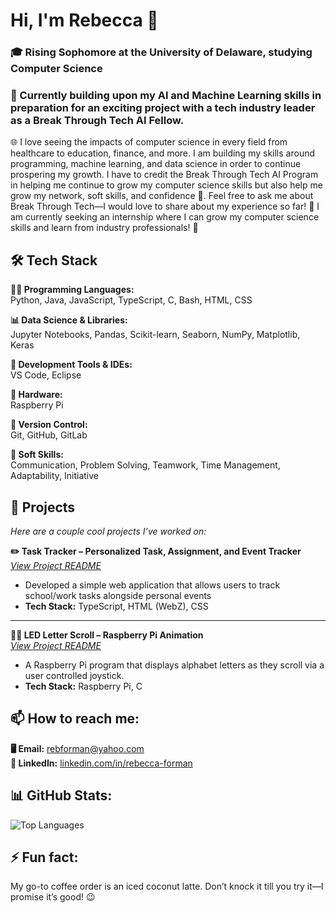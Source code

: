 # Hi, I'm Rebecca 👋

### 🎓 Rising Sophomore at the University of Delaware, studying Computer Science
### 🔭 Currently building upon my AI and Machine Learning skills in preparation for an exciting project with a tech industry leader as a Break Through Tech AI Fellow.

🌐 I love seeing the impacts of computer science in every field from healthcare to education, finance, and more. I am building my skills around programming, machine learning, and data science in order to continue prospering my growth. I have to credit the Break Through Tech AI Program in helping me continue to grow my computer science skills but also help me grow my network, soft skills, and confidence 💪. Feel free to ask me about Break Through Tech—I would love to share about my experience so far! 💬 I am currently seeking an internship where I can grow my computer science skills and learn from industry professionals! 🤝


## 🛠️ Tech Stack

**👨‍💻 Programming Languages:**  
Python, Java, JavaScript, TypeScript, C, Bash, HTML, CSS

**📊 Data Science & Libraries:**  
Jupyter Notebooks, Pandas, Scikit-learn, Seaborn, NumPy, Matplotlib, Keras

**🧰 Development Tools & IDEs:**  
VS Code, Eclipse

**🔧 Hardware:**  
Raspberry Pi

**🔁 Version Control:**  
Git, GitHub, GitLab

**🚀 Soft Skills:**  
 Communication, Problem Solving, Teamwork, Time Management, Adaptability, Initiative

 
 ## 🧠 Projects

*Here are a couple cool projects I’ve worked on:*

**✏️ Task Tracker – Personalized Task, Assignment, and Event Tracker**  
*[View Project README](https://github.com/rebecca-17/TaskTracker/blob/main/README.md)*  
- Developed a simple web application that allows users to track school/work tasks alongside personal events  
- **Tech Stack:** TypeScript, HTML (WebZ), CSS  

---

**🍓🥧 LED Letter Scroll – Raspberry Pi Animation**  
*[View Project README](https://github.com/rebecca-17/LED-Letter-Scroll/blob/main/README.md)*  
- A Raspberry Pi program that displays alphabet letters as they scroll via a user controlled joystick. 
- **Tech Stack:** Raspberry Pi, C

## 📫 How to reach me:
**🖥️ Email:** rebforman@yahoo.com  
**👥 LinkedIn:** [linkedin.com/in/rebecca-forman](https://www.linkedin.com/in/rebecca-forman-52621b301/) 

## 📊 GitHub Stats: 
<!--![Your GitHub Stats](https://github-readme-stats.vercel.app/api?username=rebecca-17&show_icons=true&theme=radical)-->
![Top Languages](https://github-readme-stats.vercel.app/api/top-langs/?username=rebecca-17&layout=compact&theme=radical)

## ⚡ Fun fact:
My go-to coffee order is an iced coconut latte. Don’t knock it till you try it—I promise it’s good! 😉


<!--
**rebecca-17/rebecca-17** is a ✨ _special_ ✨ repository because its `README.md` (this file) appears on your GitHub profile.

Here are some ideas to get you started:

- 🔭 I’m currently working on ...
- 🌱 I’m currently learning ...
- 👯 I’m looking to collaborate on ...
- 🤔 I’m looking for help with ...
- 💬 Ask me about ...
- 📫 How to reach me: ...
- 😄 Pronouns: ...
- ⚡ Fun fact: ...
-->
